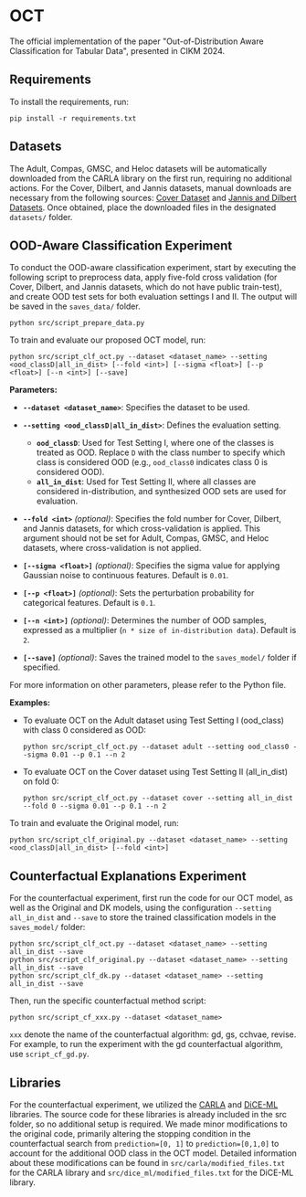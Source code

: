 # OCT

The official implementation of the paper "Out-of-Distribution Aware Classification for Tabular Data", presented in CIKM 2024.


## Requirements

To install the requirements, run:

```setup
pip install -r requirements.txt
```

## Datasets
The Adult, Compas, GMSC, and Heloc datasets will be automatically downloaded from the CARLA library on the first run, requiring no additional actions. For the Cover, Dilbert, and Jannis datasets, manual downloads are necessary from the following sources: [Cover Dataset](https://archive.ics.uci.edu/ml/datasets/covertype) and [Jannis and Dilbert Datasets](https://automl.chalearn.org/data). Once obtained, place the downloaded files in the designated `datasets/` folder.

## OOD-Aware Classification Experiment

To conduct the OOD-aware classification experiment, start by executing the following script to preprocess data, apply five-fold cross validation (for Cover, Dilbert, and Jannis datasets, which do not have public train-test), and create OOD test sets for both evaluation settings I and II. The output will be saved in the `saves_data/` folder.

```
python src/script_prepare_data.py
```

To train and evaluate our proposed OCT model, run:

```
python src/script_clf_oct.py --dataset <dataset_name> --setting <ood_classD|all_in_dist> [--fold <int>] [--sigma <float>] [--p <float>] [--n <int>] [--save]
```

**Parameters:**

- **`--dataset <dataset_name>`**: Specifies the dataset to be used.

- **`--setting <ood_classD|all_in_dist>`**: Defines the evaluation setting.
  - **`ood_classD`**: Used for Test Setting I, where one of the classes is treated as OOD. Replace `D` with the class number to specify which class is considered OOD (e.g., `ood_class0` indicates class 0 is considered OOD).
  - **`all_in_dist`**: Used for Test Setting II, where all classes are considered in-distribution, and synthesized OOD sets are used for evaluation.

- **`--fold <int>`** *(optional)*: Specifies the fold number for Cover, Dilbert, and Jannis datasets, for which cross-validation is applied. This argument should not be set for Adult, Compas, GMSC, and Heloc datasets, where cross-validation is not applied.

- **`[--sigma <float>]`** *(optional)*: Specifies the sigma value for applying Gaussian noise to continuous features. Default is `0.01`.

- **`[--p <float>]`** *(optional)*: Sets the perturbation probability for categorical features. Default is `0.1`.

- **`[--n <int>]`** *(optional)*: Determines the number of OOD samples, expressed as a multiplier (`n * size of in-distribution data`). Default is `2`.

- **`[--save]`** *(optional)*: Saves the trained model to the `saves_model/` folder if specified.

For more information on other parameters, please refer to the Python file.

**Examples:**
- To evaluate OCT on the Adult dataset using Test Setting I (ood_class) with class 0 considered as OOD:
  ```
  python src/script_clf_oct.py --dataset adult --setting ood_class0 --sigma 0.01 --p 0.1 --n 2
  ```
- To evaluate OCT on the Cover dataset using Test Setting II (all_in_dist) on fold 0:
  ```
  python src/script_clf_oct.py --dataset cover --setting all_in_dist --fold 0 --sigma 0.01 --p 0.1 --n 2
  ```


To train and evaluate the Original model, run:
```
python src/script_clf_original.py --dataset <dataset_name> --setting <ood_classD|all_in_dist> [--fold <int>]
```


## Counterfactual Explanations Experiment

For the counterfactual experiment, first run the code for our OCT model, as well as the Original and DK models, using the configuration `--setting all_in_dist` and `--save` to store the trained classification models in the `saves_model/` folder:

```
python src/script_clf_oct.py --dataset <dataset_name> --setting all_in_dist --save
python src/script_clf_original.py --dataset <dataset_name> --setting all_in_dist --save
python src/script_clf_dk.py --dataset <dataset_name> --setting all_in_dist --save
```

Then, run the specific counterfactual method script:
```
python src/script_cf_xxx.py --dataset <dataset_name>
```
`xxx` denote the name of the counterfactual algorithm: gd, gs, cchvae, revise. For example, to run the experiment with the gd counterfactual algorithm, use `script_cf_gd.py`.



## Libraries

For the counterfactual experiment, we utilized the [CARLA](https://github.com/carla-recourse/CARLA) and [DiCE-ML](https://github.com/interpretml/DiCE) libraries. The source code for these libraries is already included in the src folder, so no additional setup is required. We made minor modifications to the original code, primarily altering the stopping condition in the counterfactual search from `prediction=[0, 1]` to `prediction=[0,1,0]` to account for the additional OOD class in the OCT model. Detailed information about these modifications can be found in `src/carla/modified_files.txt` for the CARLA library and `src/dice_ml/modified_files.txt` for the DiCE-ML library.
